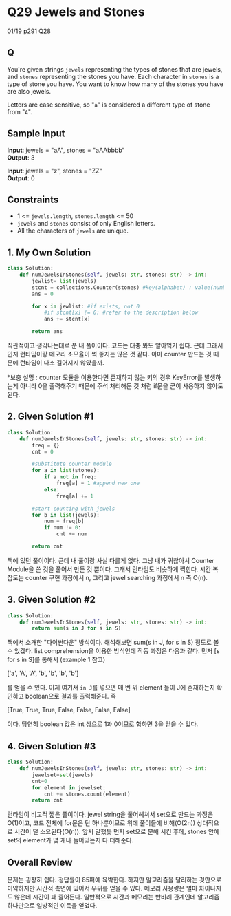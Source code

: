 # Q29 Jewels and Stones

01/19 p291 Q28

## Q

You're given strings `jewels` representing the types of stones that are jewels, and `stones` representing the stones you have. Each character in `stones` is a type of stone you have. You want to know how many of the stones you have are also jewels.

Letters are case sensitive, so "`a`" is considered a different type of stone from "`A`".

## Sample Input

__Input__: jewels = "aA", stones = "aAAbbbb"  
__Output__: 3  

__Input__: jewels = "z", stones = "ZZ"  
__Output__: 0


## Constraints

- 1 <= `jewels.length`, `stones.length` <= 50
- `jewels` and `stones` consist of only English letters.
- All the characters of `jewels` are unique.


## 1. My Own Solution

```py
class Solution:
    def numJewelsInStones(self, jewels: str, stones: str) -> int:
        jewlist= list(jewels)
        stcnt = collections.Counter(stones) #key(alphabet) : value(number)
        ans = 0

        for x in jewlist: #if exists, not 0
            #if stcnt[x] != 0: #refer to the description below
            ans += stcnt[x]

        return ans
```

직관적이고 생각나는대로 푼 내 풀이이다. 코드는 대충 봐도 알아먹기 쉽다. 근데 그래서인지 런타임이랑 메모리 소모율이 썩 좋지는 않은 것 같다. 아마 counter 만드는 것 때문에 런타임이 다소 길어지지 않았을까.

*보충 설명 : counter 모듈을 이용한다면 존재하지 않는 키의 경우 KeyError를 발생하는게 아니라 0을 출력해주기 때문에 주석 처리해둔 것 처럼 if문을 굳이 사용하지 않아도 된다.

## 2. Given Solution #1

```py
class Solution:
    def numJewelsInStones(self, jewels: str, stones: str) -> int:
        freq = {}
        cnt = 0

        #substitute counter module
        for a in list(stones):
            if a not in freq:
                freq[a] = 1 #append new one
            else:
                freq[a] += 1

        #start counting with jewels
        for b in list(jewels):
            num = freq[b]
            if num != 0:
                cnt += num

        return cnt
```

책에 있던 풀이이다. 근데 내 풀이랑 사실 다를게 없다. 그냥 내가 귀찮아서 Counter Module을 쓴 것을 풀어서 만든 것 뿐이다. 그래서 런타임도 비슷하게 찍힌다. 시간 복잡도는 counter 구현 과정에서 n, 그리고 jewel searching 과정에서 n 즉 O(n).

## 3. Given Solution #2

```py
class Solution:
    def numJewelsInStones(self, jewels: str, stones: str) -> int:
        return sum(s in J for s in S)
```

책에서 소개한 "파이썬다운" 방식이다. 해석해보면 sum(s in J, for s in S) 정도로 볼 수 있겠다. list comprehension을 이용한 방식인데 작동 과정은 다음과 같다. 먼저 [s for s in S]를 통해서 (example 1 참고)  


['a', 'A', 'A', 'b', 'b', 'b', 'b']  


를 얻을 수 있다. 이제 여기서 `in J`를 넣으면 매 번 위 element 들이 J에 존재하는지 확인하고 boolean으로 결과를 출력해준다. 즉  

[True, True, True, False, False, False, False]  

이다. 당연히 boolean 값은 int 상으로 1과 0이므로 합하면 3을 얻을 수 있다.

## 4. Given Solution #3

```py
class Solution:
    def numJewelsInStones(self, jewels: str, stones: str) -> int:
        jewelset=set(jewels)
        cnt=0
        for element in jewelset:
            cnt += stones.count(element)
        return cnt
```

런타임이 비교적 짧은 풀이이다. jewel string을 풀어헤쳐서 set으로 만드는 과정은 O(1)이고, 코드 전체에 for문은 단 하나뿐이므로 위에 풀이들에 비해(O(2n)) 상대적으로 시간이 덜 소요된다(O(n)). 앞서 말했듯 먼저 set으로 분해 시킨 후에, stones 안에 set의 element가 몇 개나 들어있는지 다 더해준다.

## Overall Review

문제는 굉장히 쉽다. 정답률이 85퍼에 육박한다. 하지만 알고리즘을 달리하는 것만으로 미약하지만 시간적 측면에 있어서 우위를 얻을 수 있다. 메모리 사용량은 얼마 차이나지도 않은데 시간이 꽤 줄어든다. 일반적으로 시간과 메모리는 반비례 관계인데 알고리즘 하나만으로 일방적인 이득을 얻었다.
